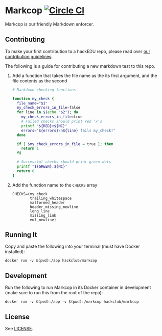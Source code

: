 # Markcop [![Circle CI](https://circleci.com/gh/hackclub/markcop.svg?style=svg)](https://circleci.com/gh/hackclub/markcop)

Markcop is our friendly Markdown enforcer.

## Contributing

To make your first contribution to a hackEDU repo, please read over
[our contribution guidelines](https://github.com/hackedu/hackedu/blob/master/CONTRIBUTING.md).

The following is a guide for contributing a new markdown test to this repo.

1. Add a function that takes the file name as the its first argument, and the
   file contents as the second

   ```bash
   # Markdown checking functions

   function my_check {
     file_name="$1"
     my_check_errors_in_file=false
     for line in $(echo "$2"); do
       my_check_errors_in_file=true
       # Failed checks should print red 'x's
       printf "${RED}x${NC}"
       errors="${errors}\n${line} fails my_check!"
     done

     if [ $my_check_errors_in_file = true ]; then
       return 1
     fi

     # Successful checks should print green dots
     printf "${GREEN}.${NC}"
     return 0
   }
   ```

2. Add the function name to the `CHECKS` array

   ```
   CHECKS=(my_check
           trailing_whitespace
           malformed_header
           header_missing_newline
           long_line
           missing_link
           eof_newline)
   ```

## Running It

Copy and paste the following into your terminal (must have Docker installed):

    docker run -v $(pwd):/app hackclub/markcop

## Development

Run the following to run Markcop in its Docker container in development (make
sure to run this from the root of the repo):

    docker run -v $(pwd):/app -v $(pwd):/markcop hackclub/markcop

## License

See [LICENSE](LICENSE).

